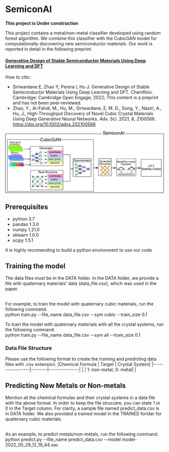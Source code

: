 # SemiconAI

**This project is Under construction** <br />


This project contains a metal/non-metal classifier developed using random forest algorithm. We combine this classifier with the CubicGAN model for computationally discovering new semiconductor materials. Our work is reported in detail in the following preprint.

#### [Generative Design of Stable Semiconductor Materials Using Deep Learning and DFT](https://chemrxiv.org/engage/chemrxiv/article-details/61d08f7275c57229dbff6255)

How to cite::
- Siriwardane E, Zhao Y, Perera I, Hu J. Generative Design of Stable Semiconductor Materials Using Deep Learning and DFT. ChemRxiv. Cambridge: Cambridge Open Engage; 2022; This content is a preprint and has not been peer-reviewed.
- Zhao, Y., Al-Fahdi, M., Hu, M., Siriwardane, E. M. D., Song, Y., Nasiri, A., Hu, J., High-Throughput Discovery of Novel Cubic Crystal Materials Using Deep Generative Neural Networks. Adv. Sci. 2021, 8, 2100566. https://doi.org/10.1002/advs.202100566 

<img src='https://github.com/dilangaem/semiconAI/blob/main/semiconAI.jpg'>

## Prerequisites
- python 3.7
- pandas 1.3.0
- numpy 1.21.0
- sklearn 1.0.0
- scipy 1.5.1

It is highly recomending to build a python environment to use our code

## Training the model

The data files must be in the DATA folder. In the DATA folder, we provide a file with quaternary materials' data (data_file.csv), which was used in the paper.  <br />  <br />

For example, to train the model with quaternary cubic materials, run the following command.  <br />
python train.py --file_name data_file.csv --sym cubic --train_size 0.1

To train the model with quaternary materials with all the crystal systems, run the following command. <br />
python train.py --file_name data_file.csv --sym all --train_size 0.1


### Data File Structure
Please use the following format to create the training and predicting data files with .csv extension.
|Chemical Formula | Target | Crystal System|
|-----------------|--------|---------------|
| | 1: non-metal, 0: metal| |

## Predicting New Metals or Non-metals
Mention all the chemical formulas and their crystal systems in a data file with the above format. In order to keep the file strucutre, you can state 1 or 0 in the Target column. For clarity, a sample file named predict_data.csv is in DATA folder. We also provided a trained model in the TRAINED forlder for quaternary cubic materials. <br /> <br />

As an example, to predict metals/non-metals, run the following command. <br /> 
python predict.py --file_name predict_data.csv --model model-2022_05_29_12_19_44.sav

